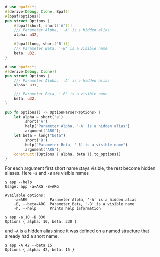 
````rust
# use bpaf::*;
#[derive(Debug, Clone, Bpaf)]
#[bpaf(options)]
pub struct Options {
    #[bpaf(short, short('A'))]
    /// Parameter Alpha, '-A' is a hidden alias
    alpha: u32,

    #[bpaf(long, short('B'))]
    /// Parameter Beta, '-B' is a visible name
    beta: u32,
}
````

````rust
# use bpaf::*;
#[derive(Debug, Clone)]
pub struct Options {
    /// Parameter Alpha, '-A' is a hidden alias
    alpha: u32,

    /// Parameter Beta, '-B' is a visible name
    beta: u32,
}

pub fn options() -> OptionParser<Options> {
    let alpha = short('a')
        .short('A')
        .help("Parameter Alpha, '-A' is a hidden alias")
        .argument("ARG");
    let beta = long("beta")
        .short('B')
        .help("Parameter Beta, '-B' is a visible name")
        .argument("ARG");
    construct!(Options { alpha, beta }).to_options()
}
````

For each argument first short name stays visible, the rest become hidden aliases. Here `-a` and
`-B` are visible names



```text
$ app --help
Usage: app -a=ARG -B=ARG

Available options:
    -a=ARG          Parameter Alpha, '-A' is a hidden alias
    -B, --beta=ARG  Parameter Beta, '-B' is a visible name
    -h, --help      Prints help information
```



```text
$ app -a 10 -B 330
Options { alpha: 10, beta: 330 }
```


and `-A` is a hidden alias since it was defined on a named structure that already had a short
name.



```text
$ app -A 42 --beta 15
Options { alpha: 42, beta: 15 }
```

